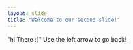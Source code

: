```yaml
---
layout: slide
title: "Welcome to our second slide!"
---
```

"hi There :)"
Use the left arrow to go back!

